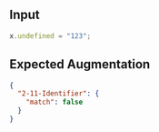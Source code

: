 
## Input
```javascript input
x.undefined = "123";
```

## Expected Augmentation
```json expected augmentations
{
  "2-11-Identifier": {
    "match": false
  }
}
```